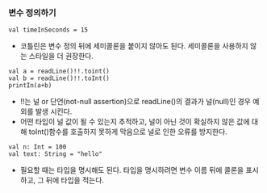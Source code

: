 ### 변수 정의하기

```ko
val timeInSeconds = 15
```

- 코틀린은 변수 정의 뒤에 세미콜론을 붙이지 않아도 된다.
  세미콜론을 사용하지 않는 스타일을 더 권장한다.

```
val a = readLine()!!.toint()
val b = readLine()!!.toInt()
printIn(a+b)
```

- !!는 널 or 단언(not-null assertion)으로 readLine()의 결과가 널(null)인 경우 예외를 발생 시킨다.
- 어떤 타입이 널 값이 될 수 있는지 추적하고, 널이 아닌 것이 확실하지 않은 값에 대해 toInt()함수를 호출하지 못하게 막음으로 널로 인한 오류를 방지한다.

```
val n: Int = 100
val text: String = "hello"
```

- 필요할 때는 타입을 명시해도 된다. 타입을 명시하려면 변수 이름 뒤에 콜론을 표시하고, 그 뒤에 타입을 적는다.
